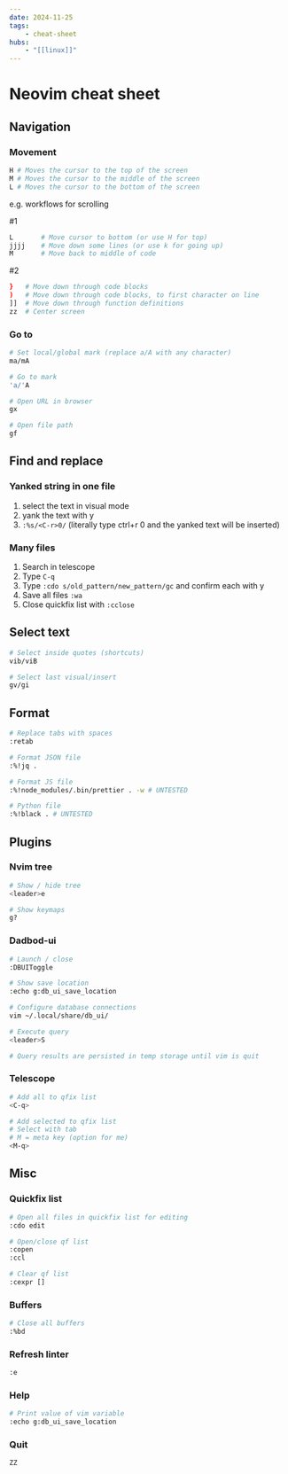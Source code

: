 ```yaml
---
date: 2024-11-25
tags:
    - cheat-sheet
hubs:
    - "[[linux]]"
---
```


# Neovim cheat sheet

## Navigation

### Movement

```bash
H # Moves the cursor to the top of the screen
M # Moves the cursor to the middle of the screen
L # Moves the cursor to the bottom of the screen
```

e.g. workflows for scrolling

#1

```bash
L       # Move cursor to bottom (or use H for top)
jjjj    # Move down some lines (or use k for going up)
M       # Move back to middle of code
```

#2

```bash
}   # Move down through code blocks
)   # Move down through code blocks, to first character on line
]]  # Move down through function definitions
zz  # Center screen
```

### Go to

```bash
# Set local/global mark (replace a/A with any character)
ma/mA

# Go to mark
'a/'A

# Open URL in browser
gx

# Open file path
gf
```

## Find and replace

### Yanked string in one file

1. select the text in visual mode
2. yank the text with y
3. `:%s/<C-r>0/` (literally type ctrl+r 0 and the yanked text will be inserted)

### Many files

1. Search in telescope
2. Type `C-q`
3. Type `:cdo s/old_pattern/new_pattern/gc` and confirm each with y
4. Save all files `:wa`
5. Close quickfix list with `:cclose`

## Select text

```bash
# Select inside quotes (shortcuts)
vib/viB

# Select last visual/insert
gv/gi
```

## Format


```bash
# Replace tabs with spaces
:retab

# Format JSON file
:%!jq .

# Format JS file
:%!node_modules/.bin/prettier . -w # UNTESTED

# Python file
:%!black . # UNTESTED
```


## Plugins

### Nvim tree

```sh
# Show / hide tree
<leader>e

# Show keymaps
g?
```

### Dadbod-ui

```bash
# Launch / close
:DBUIToggle

# Show save location
:echo g:db_ui_save_location

# Configure database connections
vim ~/.local/share/db_ui/

# Execute query
<leader>S

# Query results are persisted in temp storage until vim is quit
```


### Telescope

```sh
# Add all to qfix list
<C-q>

# Add selected to qfix list
# Select with tab
# M = meta key (option for me)
<M-q>
```

## Misc

### Quickfix list

```bash
# Open all files in quickfix list for editing
:cdo edit

# Open/close qf list
:copen
:ccl

# Clear qf list
:cexpr []
```

### Buffers

```bash
# Close all buffers
:%bd
```

### Refresh linter
```bash
:e
```

### Help

```bash
# Print value of vim variable
:echo g:db_ui_save_location
```

### Quit

```bash
ZZ
```


